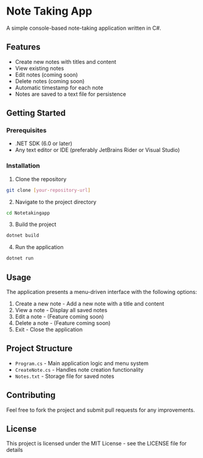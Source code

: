 # Note Taking App

A simple console-based note-taking application written in C#.

## Features

- Create new notes with titles and content
- View existing notes
- Edit notes (coming soon)
- Delete notes (coming soon)
- Automatic timestamp for each note
- Notes are saved to a text file for persistence

## Getting Started

### Prerequisites

- .NET SDK (6.0 or later)
- Any text editor or IDE (preferably JetBrains Rider or Visual Studio)

### Installation

1. Clone the repository
```bash
git clone [your-repository-url]
```

2. Navigate to the project directory
```bash
cd Notetakingapp
```

3. Build the project
```bash
dotnet build
```

4. Run the application
```bash
dotnet run
```

## Usage

The application presents a menu-driven interface with the following options:

1. Create a new note - Add a new note with a title and content
2. View a note - Display all saved notes
3. Edit a note - (Feature coming soon)
4. Delete a note - (Feature coming soon)
5. Exit - Close the application

## Project Structure

- `Program.cs` - Main application logic and menu system
- `CreateNote.cs` - Handles note creation functionality
- `Notes.txt` - Storage file for saved notes

## Contributing

Feel free to fork the project and submit pull requests for any improvements.

## License

This project is licensed under the MIT License - see the LICENSE file for details
